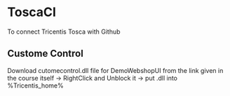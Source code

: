 # ToscaCI
To connect Tricentis Tosca with Github

## Custome Control
Download cutomecontrol.dll file for DemoWebshopUI from the link given in the course itself -> RightClick and Unblock it -> put .dll into %Tricentis_home%

